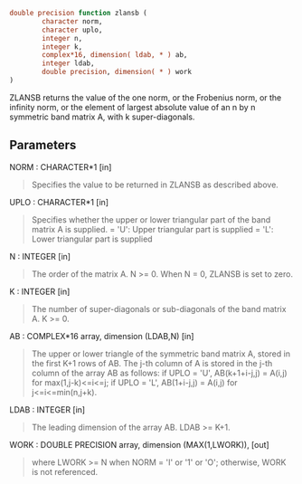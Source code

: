 ```fortran
double precision function zlansb (
		character norm,
		character uplo,
		integer n,
		integer k,
		complex*16, dimension( ldab, * ) ab,
		integer ldab,
		double precision, dimension( * ) work
)
```

ZLANSB  returns the value of the one norm,  or the Frobenius norm, or
the  infinity norm,  or the element of  largest absolute value  of an
n by n symmetric band matrix A,  with k super-diagonals.

## Parameters
NORM : CHARACTER*1 [in]
> Specifies the value to be returned in ZLANSB as described
> above.

UPLO : CHARACTER*1 [in]
> Specifies whether the upper or lower triangular part of the
> band matrix A is supplied.
> = 'U':  Upper triangular part is supplied
> = 'L':  Lower triangular part is supplied

N : INTEGER [in]
> The order of the matrix A.  N >= 0.  When N = 0, ZLANSB is
> set to zero.

K : INTEGER [in]
> The number of super-diagonals or sub-diagonals of the
> band matrix A.  K >= 0.

AB : COMPLEX*16 array, dimension (LDAB,N) [in]
> The upper or lower triangle of the symmetric band matrix A,
> stored in the first K+1 rows of AB.  The j-th column of A is
> stored in the j-th column of the array AB as follows:
> if UPLO = 'U', AB(k+1+i-j,j) = A(i,j) for max(1,j-k)<=i<=j;
> if UPLO = 'L', AB(1+i-j,j)   = A(i,j) for j<=i<=min(n,j+k).

LDAB : INTEGER [in]
> The leading dimension of the array AB.  LDAB >= K+1.

WORK : DOUBLE PRECISION array, dimension (MAX(1,LWORK)), [out]
> where LWORK >= N when NORM = 'I' or '1' or 'O'; otherwise,
> WORK is not referenced.
